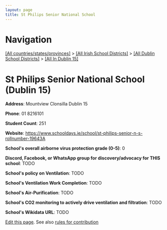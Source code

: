 ```yaml
---
layout: page
title: St Philips Senior National School
---
```

# Navigation

[[All countries/states/provinces]](../../../..) > [[All Irish School Districts]](../../..) > [[All Dublin School Districts]](../..) > [[All In Dublin 15]](..)

# St Philips Senior National School (Dublin 15)

**Address**: Mountview Clonsilla Dublin 15

**Phone**: 01 8216101

**Student Count**: 251

**Website**: <https://www.schooldays.ie/school/st-philips-senior-n-s-rollnumber-19643A>

**School's overall airborne virus protection grade (0-5)**: 0

**Discord, Facebook, or WhatsApp group for discovery/advocacy for THIS school**: TODO

**School's policy on Ventilation**: TODO

**School's Ventilation Work Completion**: TODO

**School's Air-Purification**: TODO

**School's CO2 monitoring to actively drive ventilation and filtration**: TODO

**School's Wikidata URL**: TODO


[Edit this page](https://github.com/ventilate-schools/Ireland/edit/main/./Dublin_15/St_Philips_Senior_National_School.md). See also [rules for contribution](../../../contribution-rules/)